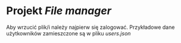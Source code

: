 # Projekt *File manager*

Aby wrzucić plik/i należy najpierw się zalogować.
Przykładowe dane użytkowników zamieszczone są w pliku *users.json*